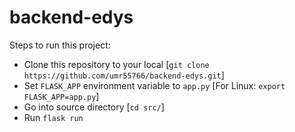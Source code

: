 # backend-edys

Steps to run this project:

- Clone this repository to your local [`git clone https://github.com/umr55766/backend-edys.git`]
- Set `FLASK_APP` environment variable to `app.py` [For Linux: `export FLASK_APP=app.py`]
- Go into source directory [`cd src/`]
- Run `flask run`
